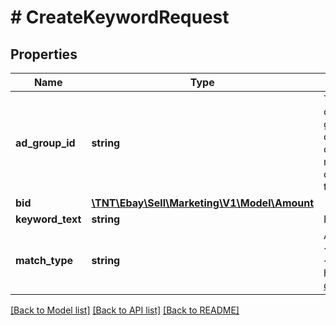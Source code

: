 # # CreateKeywordRequest

## Properties

Name | Type | Description | Notes
------------ | ------------- | ------------- | -------------
**ad_group_id** | **string** | This adGroupId is created when an ad group is first created and associated with a campaign. This is the ad group that the corresponding keyword will be added to. This ad group must be a part of the campaign that is specified in the call URI.&lt;br /&gt;&lt;br /&gt;&lt;span class&#x3D;\&quot;tablenote\&quot;&gt;&lt;b&gt;Note:&lt;/b&gt; You can call the  &lt;a href&#x3D;\&quot;/api-docs/sell/marketing/resources/adgroup/methods/getAdGroups\&quot;&gt;getAdGroups&lt;/a&gt; method to retrieve the ad group IDs for a seller, and &lt;a href&#x3D;\&quot;/api-docs/sell/marketing/resources/keywords/methods/getKeywords\&quot;&gt;getKeywords&lt;/a&gt; to retrieve the keyword IDs for a seller&#39;s keywords.&lt;/span&gt; | [optional]
**bid** | [**\TNT\Ebay\Sell\Marketing\V1\Model\Amount**](Amount.md) |  | [optional]
**keyword_text** | **string** | Input the keyword into this field. | [optional]
**match_type** | **string** | A field that defines the match type for the keyword.&lt;br /&gt;&lt;br /&gt;&lt;b&gt;Valid Values:&lt;/b&gt;&lt;ul&gt;&lt;li&gt;&lt;code&gt;BROAD&lt;/code&gt;&lt;/li&gt;&lt;li&gt;&lt;code&gt;EXACT&lt;/code&gt;&lt;/li&gt;&lt;li&gt;&lt;code&gt;PHRASE&lt;/code&gt;&lt;/li&gt;&lt;/ul&gt; For implementation help, refer to &lt;a href&#x3D;&#39;https://developer.ebay.com/api-docs/sell/marketing/types/pls:MatchTypeEnum&#39;&gt;eBay API documentation&lt;/a&gt; | [optional]

[[Back to Model list]](../../README.md#models) [[Back to API list]](../../README.md#endpoints) [[Back to README]](../../README.md)
